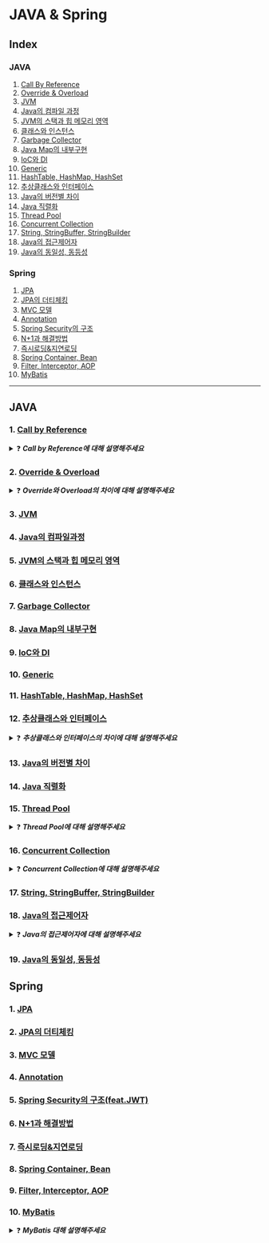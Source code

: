 # JAVA & Spring
## Index
### JAVA
1. [Call By Reference](#1-call-by-reference)
2. [Override & Overload](#2-override--overload)
3. [JVM](#3-jvm)
4. [Java의 컴파일 과정](#4-java의-컴파일과정)
5. [JVM의 스택과 힙 메모리 영역](#5-jvm의-스택과-힙-메모리-영역)
6. [클래스와 인스턴스](#6-클래스와-인스턴스)
7. [Garbage Collector](#7-garbage-collector)
8. [Java Map의 내부구현](#8-java-map의-내부구현)
9. [IoC와 DI](#9-ioc와-di)
10. [Generic](#10-generic)
11. [HashTable, HashMap, HashSet](#11-hashtable-hashmap-hashset)
12. [추상클래스와 인터페이스](#12-추상클래스와-인터페이스)
13. [Java의 버전별 차이](#13-java의-버전별-차이)
14. [Java 직렬화](#14-java-직렬화)
15. [Thread Pool](#15-thread-pool)
16. [Concurrent Collection](#16-concurrent-collection)
17. [String, StringBuffer, StringBuilder](#17-string-stringbuffer-stringbuilder)
18. [Java의 접근제어자](#18-java의-접근제어자)
19. [Java의 동일성, 동등성](#19-java의-동일성-동등성)

### Spring
1. [JPA](#1-jpa)
2. [JPA의 더티체킹](#2-jpa의-더티체킹)
3. [MVC 모델](#3-mvc-모델)
4. [Annotation](#4-annotation)
5. [Spring Security의 구조](#5-spring-security의-구조featjwt)
6. [N+1과 해결방법](#6-n1과-해결방법)
7. [즉시로딩&지연로딩](#7-즉시로딩지연로딩)
8. [Spring Container, Bean](#8-spring-container-bean)
9. [Filter, Interceptor, AOP](#9-filter-interceptor-aop)
10. [MyBatis](#10-mybatis)

-- -- --
## JAVA
### 1. [Call by Reference](https://skroy0513.tistory.com/18)
<details>
  <summary>❓ <b><i> Call by Reference에 대해 설명해주세요</i></b></summary>
  <div markdown="1">
    &nbsp;&nbsp;Call by Reference는 참조에 의한 호출로, 메소드에 변수를 전달할 때 변수의 참조값인 메모리 주소 값이 전달되며, 메소드 내에서 변수를 수정하면 호출자의 변수도 수정됩니다. Call by Reference는 복사하지 않고 직접 참조를 하기 때문에 상당히 빠른 장점이 있지만, 직접 참조를 하기 때문에 원래의 값이 영향을 받는 리스크가 존재합니다. <br>
    &nbsp;&nbsp;자바는 객체 지향 프로그래밍이기 때문에 Call by Value를 지향하며 그 방식으로 동작합니다. Call by Value는 값에 의한 호출로, 함수가 인수로 전달받은 값을 복사하여 처리 하기 때문에 원본 값은 변경되지 않는 특징이 있습니다. 하지만 Java의 참조타입인 경우 Heap영역에 객체가 들어있고 Stack에는 해당 객체의 주소값을 바라보는데 그 주소값을 복사하여 동작하기 때문에 Call by Reference처럼 동작한다고 느낄 수 있습니다.
  </div>
</details>

### 2. [Override & Overload](https://skroy0513.tistory.com/19)
<details>
  <summary>❓ <b><i> Override와 Overload의 차이에 대해 설명해주세요</i></b></summary>
  <div markdown="1">
    &nbsp;&nbsp;Override는 부모 클래스로부터 상속받은 메소드를 자식 클래스에서 재정의하는 것을 말합니다. 재정의를 하는 것이기 때문에 리턴 타입, 매개변수의 개수, 메소드명이 동일해야 합니다. <br>
    &nbsp;&nbsp;Overload는 두 메소드가 같은 이름을 가지나 매개변수의 수나 타입이 다른 것을 말합니다. 대표적으로 System.out.println()이 있으며, 같은 기능을 하는 메소드를 하나의 이름으로 사용할 수 있습니다. 또한 같은 이름을 쓰기 때문에 타입별로 이름을 별도로 재정의 하지 않아도 되기 때문에 사용함에 있어 편리함이 있습니다.
  </div>
</details>

### 3. [JVM](https://skroy0513.tistory.com/22)
### 4. [Java의 컴파일과정](https://skroy0513.tistory.com/23)
### 5. [JVM의 스택과 힙 메모리 영역](https://skroy0513.tistory.com/25)
### 6. [클래스와 인스턴스](https://skroy0513.tistory.com/26)
### 7. [Garbage Collector](https://skroy0513.tistory.com/27)
### 8. [Java Map의 내부구현](https://skroy0513.tistory.com/28)
### 9. [IoC와 DI](https://skroy0513.tistory.com/29)
### 10. [Generic](https://skroy0513.tistory.com/51)
### 11. [HashTable, HashMap, HashSet](https://skroy0513.tistory.com/52)
### 12. [추상클래스와 인터페이스](https://skroy0513.tistory.com/53)
<details>
  <summary>❓ <b><i> 추상클래스와 인터페이스의 차이에 대해 설명해주세요</i></b></summary>
  <div markdown="1">
    &nbsp;&nbsp;둘 다 상속받은 클래스 혹은 구현하는 인터페이스 안에 있는 추상 메서드를 구현하도록 강제하는 설계도라고 볼 수 있습니다. 다만 추상 클래스는 아직 구현해야 될 것이 남아있는 미완성 설계도이고, 인터페이스는 구현된 것이 없고 밑그림만 그려진 기본 설계도의 차이가 있습니다. <br>
    &nbsp;&nbsp;추상 클래스는 extends 키워드를 사용하고 상속받은 클래스가 기능을 확장시킬 수 있도록 하는 것이 목적입니다. 일반 메서드를 정의할 수 있고 일반 클래스와 동일하게 멤버 변수를 선언하고 사용이 가능합니다. 하지만 다중 상속은 불가능합니다. <br>
    &nbsp;&nbsp;인터페이스는 implements 키워드를 사용하고 구현하는 클래스들의 동일한 실행 기능을 보장하기 위한 것이 목적입니다. 일반 메서드는 static, default 메서드만 정의 가능하고, 멤버 변수는 상수만 사용이 가능합니다. 하지만 인터페이스는 하나의 클래스가 여러 개의 인터페이스를 구현할 수 있다는 특징이 있습니다.
  </div>
</details>

### 13. [Java의 버전별 차이](https://skroy0513.tistory.com/57)
### 14. [Java 직렬화](https://skroy0513.tistory.com/60)
### 15. [Thread Pool](https://skroy0513.tistory.com/61)
<details>
  <summary>❓ <b><i> Thread Pool에 대해 설명해주세요</i></b></summary>
  <div markdown="1">
    &nbsp;&nbsp;작업의 단위인 스레드는 한 번 생성할 때마다 OS가 해당 스레드를 위한 메모리를 확보하고, 필요 없을 땐 이 메모리영역을 회수하는 작업이 일어납니다. 이러한 작업은 큰 비용이 발생하기 때문에 반복적으로 일어나게 된다면 성능상의 영향을 끼칠 수 밖에 없습니다. 이러한 일을 방지하기 위해 Thread Pool에 미리 스레드를 많이 생성해 놓아서 작업이 요청되면 그때마다 Thread Pool에 있는 적절한 스레드에게 작업을 할당합니다. <br>
    &nbsp;&nbsp;이 방식을 사용함으로서 프로그램의 성능 저하를 방지할 수 있으며, 다수의 요청을 효율적으로 처리할 수 있다는 장점이 있습니다. 하지만 Thread Pool을 생성할 때 적절한 양의 스레드를 만들어야 한다는 단점이 있습니다. 너무 많은 스레드를 만들면 일을 하지 않는 스레드가 메모리를 차지하는 일이 일어나며, 너무 적은 스레드를 만들게 되면 리소스 경합이 발생하여 성능에 문제가 생길 수도 있습니다.
  </div>
</details>

### 16. [Concurrent Collection](https://skroy0513.tistory.com/62)
<details>
  <summary>❓ <b><i> Concurrent Collection에 대해 설명해주세요</i></b></summary>
  <div markdown="1">
    &nbsp;&nbsp;Concurrent Collection은 직역하면 병렬 컬렉션으로, 스레드가 병렬적으로 작업을 할 수 있도록 접근이 가능한 Collection을 말합니다. 여러 스레드가 한 번에 접근이 가능하기 때문에 각 스레드의 대기 시간을 줄여주며, 한 번에 하나의 스레드가 접근 가능한 Synchronized 컬렉션보다 성능이 좋습니다. 또한, 하나 이상의 스레드가 병렬적으로 read, write 연산을 할 수 있습니다. <br>
    &nbsp;&nbsp;대표적인 예로는 CopyOnWriteArrayList와 ConcurrentHashMap이 있습니다. ArrayList는 모든 쓰기 작업 시 원본 배열의 요소를 복사하여 새로운 임시 배열을 만들고 이 임시 배열에 쓰기 작업을 한 뒤 원본 배열을 갱신합니다. 동시성을 보장하기 위하여 쓰기 작업인, add() 메소드에 Lock을 겁니다. HashMap은 내부에 16개의 버킷을 가지고 있으며, 각 버킷 마다 자체적으로 Lock을 가지고 있으므로 총 16개의 Lock을 가지고 있습니다. 따라서 16개의 스레드가 동시에 접근이 가능한 HashMap입니다.
  </div>
</details>

### 17. [String, StringBuffer, StringBuilder](https://skroy0513.tistory.com/63)
### 18. [Java의 접근제어자](https://skroy0513.tistory.com/64)
<details>
  <summary>❓ <b><i> Java의 접근제어자에 대해 설명해주세요</i></b></summary>
  <div markdown="1">
    &nbsp;&nbsp;Java의 접근제어자를 통해서 클래스나 클래스의 멤버가 접근할 수 있는 범위를 지정해줍니다. 접근제어자에는 public, protected, default, private 총 4가지가 있으며 클래스는 4가지중 public과 default만 사용 가능합니다.<br>
    &nbsp;&nbsp;public은 패키지와 상관없이 모든 클래스에서 다 사용이 가능하며, protected는 같은 패키지내의 클래스와 다른 패키지의 자손 클래스에서만 사용이 가능합니다. default는 생략이 가능하며 같은 패키지 내의 클래스에서만 사용이 가능합니다. private는 같은 클래스 안에서만 사용이 가능하고, private 접근 제어자를 통해 데이터를 외부로부터 보호할 수 있습니다.
  </div>
</details>

### 19. [Java의 동일성, 동등성](https://skroy0513.tistory.com/72)

## Spring
### 1. [JPA](https://skroy0513.tistory.com/20)
### 2. [JPA의 더티체킹](https://skroy0513.tistory.com/21)
### 3. [MVC 모델](https://skroy0513.tistory.com/30)
### 4. [Annotation](https://skroy0513.tistory.com/31)
### 5. [Spring Security의 구조(feat.JWT)](https://skroy0513.tistory.com/32)
### 6. [N+1과 해결방법](https://skroy0513.tistory.com/33)
### 7. [즉시로딩&지연로딩](https://skroy0513.tistory.com/34)
### 8. [Spring Container, Bean](https://skroy0513.tistory.com/35)
### 9. [Filter, Interceptor, AOP](https://skroy0513.tistory.com/36)
### 10. [MyBatis](https://skroy0513.tistory.com/70)
<details>
  <summary>❓ <b><i> MyBatis 대해 설명해주세요</i></b></summary>
  <div markdown="1">
    &nbsp;&nbsp;MyBatis는 SQL Mapper 프레임워크로 프로그램 코드와 쿼리를 분리하여 유지보수와 생산성을 높여줍니다. MyBatis의 장점으로는 크게 4가지가 있습니다. SQL 쿼리를 직접 작성할 수 있기 때문에 유연성의 장점을 가지고, 쿼리과 코드가 분리되어 있어서 코드가 간결하다는 장점이 있습니다. 또한 MyBatis는 캐시 기능을 제공하기 때문에 연산 속도를 높일 수 있는 성능 개선의 장점이 있고, Oracle, MySQL 뿐 아니라 여러 DB도 지원하는 확장성의 장점도 있습니다.
  </div>
</details>
